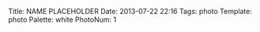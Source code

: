 Title: NAME PLACEHOLDER
Date: 2013-07-22 22:16
Tags: photo
Template: photo
Palette: white
PhotoNum: 1

